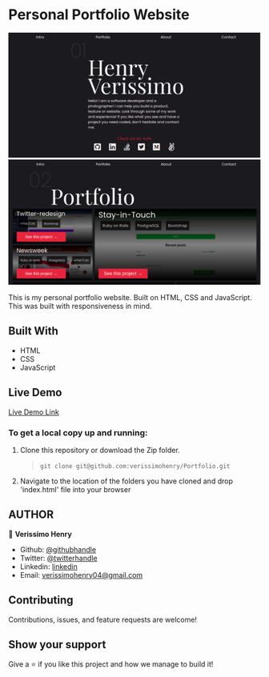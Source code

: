# Personal Portfolio Website

![screenshot](assets/protfolio.png)
![screenshot](assets/protfolio2.png)

This is my personal portfolio website. Built on HTML, CSS and JavaScript. This was built with responsiveness in mind.

## Built With

- HTML
- CSS
- JavaScript

## Live Demo

[Live Demo Link](https://verissimocapital.netlify.app/)

### To get a local copy up and running:

1. Clone this repository or download the Zip folder.

   > `git clone git@github.com:verissimohenry/Portfolio.git`

2. Navigate to the location of the folders you have cloned
   and drop 'index.html' file into your browser

## AUTHOR

👤 **Verissimo Henry**

- Github: [@githubhandle](https://github.com/verissimohenry)
- Twitter: [@twitterhandle](https://twitter.com/verissimohenry)
- Linkedin: [linkedin](https://www.linkedin.com/in/henry-verissimo-618906167/)
- Email: verissimohenry04@gmail.com

## Contributing

Contributions, issues, and feature requests are welcome!

## Show your support

Give a ⭐️ if you like this project and how we manage to build it!
